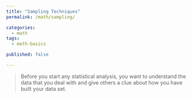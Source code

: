 ```yaml
---
title: "Sampling Techniques"
permalink: /math/sampling/

categories:
  - math
tags:
  - math-basics

published: false

---
```


> Before you start any statistical analysis, you want to understand the data that you deal with and give others a clue 
about how you have built your data set.

